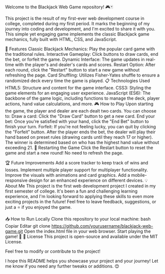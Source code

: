 Welcome to the Blackjack Web Game repository! 🎮🃏

This project is the result of my first-ever web development course in college, completed during my first period. It marks the beginning of my journey into coding and development, and I'm excited to share it with you. This simple yet engaging game implements the classic Blackjack game mechanics, fully built with HTML, CSS, and JavaScript.

🚀 Features
Classic Blackjack Mechanics: Play the popular card game with the traditional rules.
Interactive Gameplay: Click buttons to draw cards, end the bet, or forfeit the game.
Dynamic Interface: The game updates in real-time with the player's and dealer's cards and scores.
Restart Option: After each round, click the "Restart" button to start a new game without refreshing the page.
Card Shuffling: Utilizes Fisher-Yates shuffle to ensure a randomized deck every time the game is played.
📋 Technologies Used
HTML5: Structure and content for the game interface.
CSS3: Styling the game elements for an engaging user experience.
JavaScript (ES6): The backbone of the game logic, including functions to manage the deck, player actions, hand value calculations, and more.
🎮 How to Play
Upon starting the game, the player and dealer are each dealt two cards.
You can choose to:
Draw a card: Click the "Draw Card" button to get a new card.
End your bet: Once you're satisfied with your hand, click the "End Bet" button to finish your turn.
Forfeit: If you're not feeling lucky, you can quit by clicking the "Forfeit" button.
After the player ends the bet, the dealer will play their hand based on preset rules (drawing cards until they reach 17 or higher).
The winner is determined based on who has the highest hand value without exceeding 21.
🔄 Restarting the Game
Click the Restart button to reset the game and start a new round! No need to refresh the page.

🏆 Future Improvements
Add a score tracker to keep track of wins and losses.
Implement multiple player support for multiplayer functionality.
Improve the visuals with animations and card graphics.
Add a mobile-responsive design for an enhanced experience on different devices.
💡 About Me
This project is the first web development project I created in my first semester of college. It's been a fun and challenging learning experience, and I'm looking forward to applying these skills to even more exciting projects in the future! Feel free to leave feedback, suggestions, or just a ⭐ if you enjoyed the game.

📥 How to Run Locally
Clone this repository to your local machine:
bash
Copiar
Editar
git clone https://github.com/yourusername/blackjack-web-game.git
Open the index.html file in your web browser.
Start playing the game! 🎉
📄 License
This project is open-source and available under the MIT License.

Feel free to modify or contribute to the project!

I hope this README helps you showcase your project and your journey! Let me know if you need any further tweaks or additions. 😊
